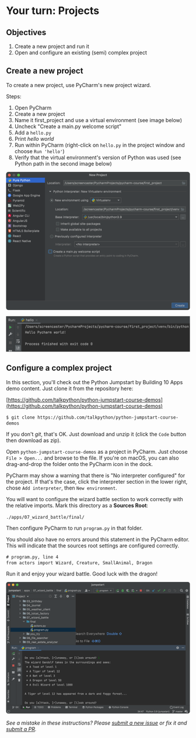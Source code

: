# Your turn: Projects

## Objectives

1. Create a new project and run it
2. Open and configure an existing (semi) complex project

## Create a new project

To create a new project, use PyCharm's new project wizard. 

Steps:

1. Open PyCharm
2. Create a new project
3. Name it first_project and use a virtual environment (see image below)
4. Uncheck "Create a main.py welcome script"
5. Add a `hello.py`
6. Print *hello world*
7. Run within PyCharm (right-click on `hello.py` in the project window and choose `Run 'hello'`)
8. Verify that the virtual environment's version of Python was used (see Python path in the second image below)

![Create project with venv](./resources/virtualenv.png)

![Run with venv python](./resources/hello.png)

## Configure a complex project

In this section, you'll check out the Python Jumpstart by Building 10 Apps demo content. Just clone it from the repository here:

[https://github.com/talkpython/python-jumpstart-course-demos](https://github.com/talkpython/python-jumpstart-course-demos)

```shell
$ git clone https://github.com/talkpython/python-jumpstart-course-demos
```

If you don't _git_, that's OK. Just download and unzip it (click the `Code` button then download as zip).

Open `python-jumpstart-course-demos` as a project in PyCharm. Just choose `File > Open...` and browse to the file.
If you're on macOS, you can also drag-and-drop the folder onto the PyCharm icon in the dock.

PyCharm may show a warning that there is "No interpreter configured" for the project. If that's the case,
click the interpreter section in the lower right, chose `Add interpreter`, then `New environment`.

You will want to configure the wizard battle section to work correctly with the relative imports. Mark this directory as a **Sources Root**:

`./apps/07_wizard_battle/final/`

Then configure PyCharm to run `program.py` in that folder.

You should also have no errors around this statement in the PyCharm editor. This will indicate that the sources root
settings are configured correctly.

	# program.py, line 4
	from actors import Wizard, Creature, SmallAnimal, Dragon

Run it and enjoy your wizard battle. Good luck with the dragon!

![Configured (no errors) and running](./resources/config-run.png)

*See a mistake in these instructions? Please [submit a new issue](https://github.com/talkpython/mastering-pycharm-course/issues) or fix it and [submit a PR](https://github.com/talkpython/mastering-pycharm-course/pulls).*
